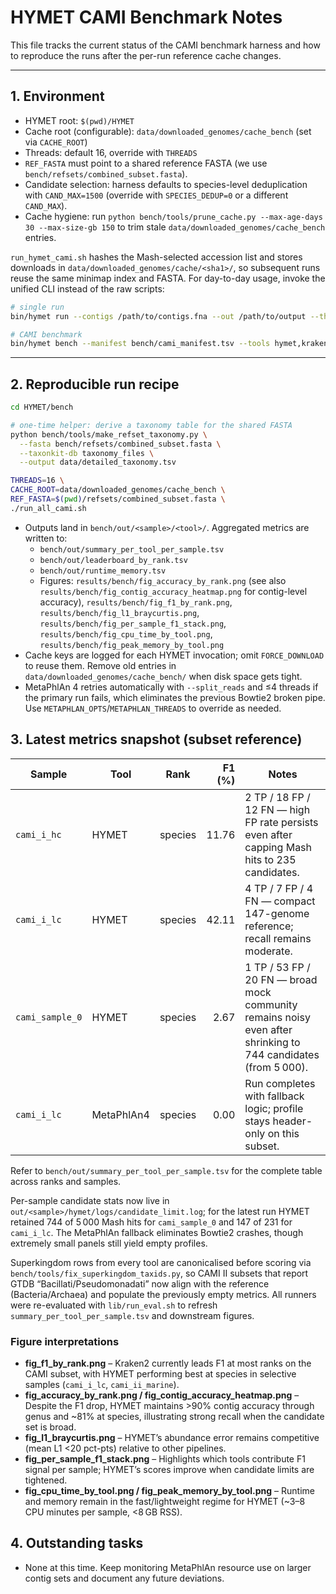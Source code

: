 # HYMET CAMI Benchmark Notes

This file tracks the current status of the CAMI benchmark harness and how to reproduce the runs after the per-run reference cache changes.

---

## 1. Environment

- HYMET root: `$(pwd)/HYMET`
- Cache root (configurable): `data/downloaded_genomes/cache_bench` (set via `CACHE_ROOT`)
- Threads: default 16, override with `THREADS`
- `REF_FASTA` must point to a shared reference FASTA (we use `bench/refsets/combined_subset.fasta`).
- Candidate selection: harness defaults to species-level deduplication with `CAND_MAX=1500` (override with `SPECIES_DEDUP=0` or a different `CAND_MAX`).
- Cache hygiene: run `python bench/tools/prune_cache.py --max-age-days 30 --max-size-gb 150` to trim stale `data/downloaded_genomes/cache_bench` entries.

`run_hymet_cami.sh` hashes the Mash-selected accession list and stores downloads in `data/downloaded_genomes/cache/<sha1>/`, so subsequent runs reuse the same minimap index and FASTA. For day-to-day usage, invoke the unified CLI instead of the raw scripts:

```bash
# single run
bin/hymet run --contigs /path/to/contigs.fna --out /path/to/output --threads 16

# CAMI benchmark
bin/hymet bench --manifest bench/cami_manifest.tsv --tools hymet,kraken2,centrifuge
```

---

## 2. Reproducible run recipe

```bash
cd HYMET/bench

# one-time helper: derive a taxonomy table for the shared FASTA
python bench/tools/make_refset_taxonomy.py \
  --fasta bench/refsets/combined_subset.fasta \
  --taxonkit-db taxonomy_files \
  --output data/detailed_taxonomy.tsv

THREADS=16 \
CACHE_ROOT=data/downloaded_genomes/cache_bench \
REF_FASTA=$(pwd)/refsets/combined_subset.fasta \
./run_all_cami.sh
```

- Outputs land in `bench/out/<sample>/<tool>/`. Aggregated metrics are written to:
  - `bench/out/summary_per_tool_per_sample.tsv`
  - `bench/out/leaderboard_by_rank.tsv`
  - `bench/out/runtime_memory.tsv`
  - Figures: `results/bench/fig_accuracy_by_rank.png` (see also `results/bench/fig_contig_accuracy_heatmap.png` for contig-level accuracy), `results/bench/fig_f1_by_rank.png`, `results/bench/fig_l1_braycurtis.png`, `results/bench/fig_per_sample_f1_stack.png`, `results/bench/fig_cpu_time_by_tool.png`, `results/bench/fig_peak_memory_by_tool.png`
- Cache keys are logged for each HYMET invocation; omit `FORCE_DOWNLOAD` to reuse them. Remove old entries in `data/downloaded_genomes/cache_bench/` when disk space gets tight.
- MetaPhlAn 4 retries automatically with `--split_reads` and ≤4 threads if the primary run fails, which eliminates the previous Bowtie2 broken pipe. Use `METAPHLAN_OPTS`/`METAPHLAN_THREADS` to override as needed.


## 3. Latest metrics snapshot (subset reference)

| Sample        | Tool      | Rank        | F1 (%) | Notes |
|---------------|-----------|-------------|-------:|-------|
| `cami_i_hc`   | HYMET     | species     | 11.76  | 2 TP / 18 FP / 12 FN — high FP rate persists even after capping Mash hits to 235 candidates. |
| `cami_i_lc`   | HYMET     | species     | 42.11  | 4 TP / 7 FP / 4 FN — compact 147-genome reference; recall remains moderate. |
| `cami_sample_0` | HYMET   | species     | 2.67   | 1 TP / 53 FP / 20 FN — broad mock community remains noisy even after shrinking to 744 candidates (from 5 000). |
| `cami_i_lc`   | MetaPhlAn4 | species    | 0.00   | Run completes with fallback logic; profile stays header-only on this subset. |

Refer to `bench/out/summary_per_tool_per_sample.tsv` for the complete table across ranks and samples.

Per-sample candidate stats now live in `out/<sample>/hymet/logs/candidate_limit.log`; for the latest run HYMET retained 744 of 5 000 Mash hits for `cami_sample_0` and 147 of 231 for `cami_i_lc`. The MetaPhlAn fallback eliminates Bowtie2 crashes, though extremely small panels still yield empty profiles.

Superkingdom rows from every tool are canonicalised before scoring via `bench/tools/fix_superkingdom_taxids.py`, so CAMI II subsets that report GTDB “Bacillati/Pseudomonadati” now align with the reference (Bacteria/Archaea) and populate the previously empty metrics. All runners were re-evaluated with `lib/run_eval.sh` to refresh `summary_per_tool_per_sample.tsv` and downstream figures.

### Figure interpretations
- **fig_f1_by_rank.png** – Kraken2 currently leads F1 at most ranks on the CAMI subset, with HYMET performing best at species in selective samples (`cami_i_lc`, `cami_ii_marine`).
- **fig_accuracy_by_rank.png / fig_contig_accuracy_heatmap.png** – Despite the F1 drop, HYMET maintains >90% contig accuracy through genus and ~81% at species, illustrating strong recall when the candidate set is broad.
- **fig_l1_braycurtis.png** – HYMET’s abundance error remains competitive (mean L1 <20 pct-pts) relative to other pipelines.
- **fig_per_sample_f1_stack.png** – Highlights which tools contribute F1 signal per sample; HYMET’s scores improve when candidate limits are tightened.
- **fig_cpu_time_by_tool.png / fig_peak_memory_by_tool.png** – Runtime and memory remain in the fast/lightweight regime for HYMET (~3–8 CPU minutes per sample, <8 GB RSS).



## 4. Outstanding tasks

- None at this time. Keep monitoring MetaPhlAn resource use on larger contig sets and document any future deviations.
